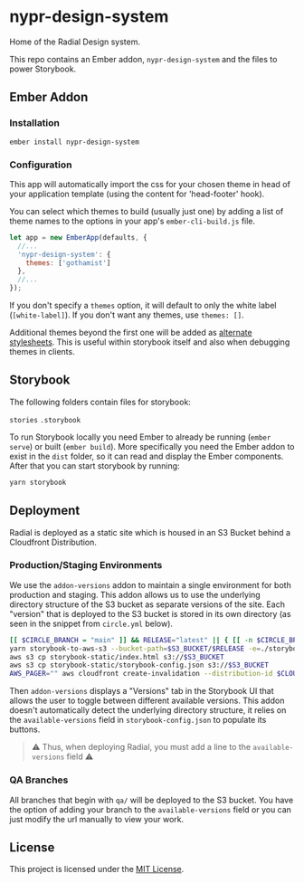 

nypr-design-system
==============================================================================

Home of the Radial Design system.

This repo contains an Ember addon, `nypr-design-system` and the files to
power Storybook.


## Ember Addon


### Installation
```
ember install nypr-design-system
```

### Configuration
This app will automatically import the css for your chosen theme in head of your application template (using the content for 'head-footer' hook).

You can select which themes to build (usually just one) by adding a list of theme names to the options in your app's `ember-cli-build.js` file.

```js
let app = new EmberApp(defaults, {
  //...
  'nypr-design-system': {
    themes: ['gothamist']
  },
  //...
});
```
If you don't specify a `themes` option, it will default to only the white label (`[white-label]`).
If you don't want any themes, use `themes: []`.

Additional themes beyond the first one will be added as [alternate stylesheets](https://developer.mozilla.org/en-US/docs/Web/CSS/Alternative_style_sheets). This is useful within storybook itself and also when debugging themes in clients.

## Storybook
The following folders contain files for storybook:

`stories`
`.storybook`

To run Storybook locally you need Ember to already be running (`ember serve`) or built (`ember build`). More specifically you need the Ember addon to exist in the `dist` folder, so it can read and display the Ember components. After that you can start storybook by running:

```bash
yarn storybook
```

## Deployment
Radial is deployed as a static site which is housed in an S3 Bucket behind a Cloudfront Distribution.

### Production/Staging Environments
We use the `addon-versions` addon to maintain a single environment for both production and staging. This addon allows us to use the underlying directory structure of the S3 bucket as separate versions of the site. Each "version" that is deployed to the S3 bucket is stored in its own directory (as seen in the snippet from `circle.yml` below). 
```bash
[[ $CIRCLE_BRANCH = "main" ]] && RELEASE="latest" || { [[ -n $CIRCLE_BRANCH ]] && RELEASE=$CIRCLE_BRANCH || RELEASE=$CIRCLE_TAG; }
yarn storybook-to-aws-s3 --bucket-path=$S3_BUCKET/$RELEASE -e=./storybook-static/$RELEASE
aws s3 cp storybook-static/index.html s3://$S3_BUCKET
aws s3 cp storybook-static/storybook-config.json s3://$S3_BUCKET
AWS_PAGER="" aws cloudfront create-invalidation --distribution-id $CLOUDFRONT_ID --paths "/index.html" "/storybook-config.json" "/$RELEASE/*"
```

Then `addon-versions` displays a "Versions" tab in the Storybook UI that allows the user to toggle between different available versions. This addon doesn't automatically detect the underlying directory structure, it relies on the `available-versions` field in `storybook-config.json` to populate its buttons.

> :warning: Thus, when deploying Radial, you must add a line to the `available-versions` field :warning:

### QA Branches
All branches that begin with `qa/` will be deployed to the S3 bucket. You have the option of adding your branch to the `available-versions` field or you can just modify the url manually to view your work.

## License

This project is licensed under the [MIT License](LICENSE.md).
